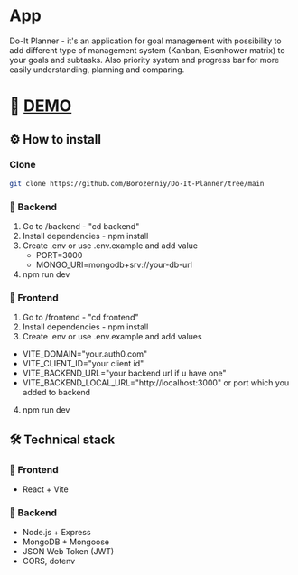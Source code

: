 # App
Do-It Planner - it's an application for goal management with possibility to add different type of management system (Kanban, Eisenhower matrix) to your goals and subtasks.
Also priority system and progress bar for more easily understanding, planning and comparing.
# 🔗 [DEMO](https://do-it-planner.vercel.app)  

## ⚙️ How to install

### Clone

```bash
git clone https://github.com/Borozenniy/Do-It-Planner/tree/main
```

### 🔧 Backend
1. Go to /backend - "cd backend"
2. Install dependencies - npm install
3. Create .env or use .env.example and add value
    - PORT=3000
    - MONGO_URI=mongodb+srv://your-db-url
4. npm run dev


### 🎨 Frontend 
1. Go to /frontend - "cd frontend"
2. Install dependencies - npm install
3. Create .env or use .env.example and add values
  - VITE_DOMAIN="your.auth0.com"
  - VITE_CLIENT_ID="your client id"
  - VITE_BACKEND_URL="your backend url if u have one"
  - VITE_BACKEND_LOCAL_URL="http://localhost:3000" or port which you added to backend
4. npm run dev 

## 🛠 Technical stack

### 🎨 Frontend
- React + Vite

### 🔧 Backend
- Node.js + Express
- MongoDB + Mongoose
- JSON Web Token (JWT)
- CORS, dotenv


